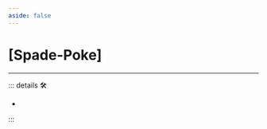 ```yaml
---
aside: false
---
```

# <py>[<labor>Spade</labor>-Poke]</py>

---

<!-- =================================================== -->
<!-- =================================================== -->
<!-- =================================================== -->
<!-- =================================================== -->
<!-- =================================================== -->
::: details 🛠

-

:::
